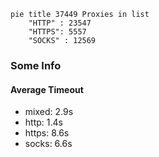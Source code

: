 
```mermaid
pie title 37449 Proxies in list
    "HTTP" : 23547
    "HTTPS": 5557
    "SOCKS" : 12569
```

### Some Info
#### Average Timeout

- mixed: 2.9s
- http: 1.4s
- https: 8.6s
- socks: 6.6s